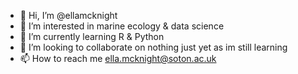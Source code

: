 - 👋 Hi, I’m @ellamcknight
- 👀 I’m interested in marine ecology & data science
- 🌱 I’m currently learning R & Python
- 💞️ I’m looking to collaborate on nothing just yet as im still learning
- 📫 How to reach me ella.mcknight@soton.ac.uk

<!---
ellamcknight/ellamcknight is a ✨ special ✨ repository because its `README.md` (this file) appears on your GitHub profile.
You can click the Preview link to take a look at your changes.
--->
